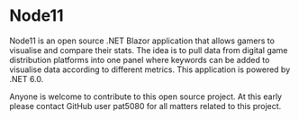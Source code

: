 # Node11

Node11 is an open source .NET Blazor application that allows gamers to visualise and compare their stats. The idea is to pull data from digital game distribution platforms into one panel where keywords can be added to visualise data according to different metrics. This application is powered by .NET 6.0.

Anyone is welcome to contribute to this open source project. At this early please contact GitHub user pat5080 for all matters related to this project.
